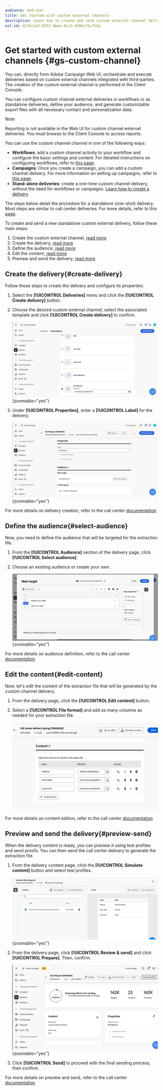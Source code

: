 ```yaml
---
audience: end-user
title: Get started with custom external channels
description: Learn how to create and send custom external channel deliveries with Adobe Campaign Web
exl-id: d176c1ef-875f-4bea-9cc3-d568cf5cf55a
---
```

# Get started with custom external channels {#gs-custom-channel}

You can, directly from Adobe Campaign Web UI, orchestrate and execute deliveries based on custom external channels integrated with third-parties. The creation of the custom external channel is performed in the Client Console.

You can configure custom channel external deliveries in workflows or as standalone deliveries, define your audience, and generate customizable export files with all necessary contact and personalization data.

>[!NOTE]
>
>Reporting is not available in the Web UI for custom channel external deliveries. You must browse to the Client Console to access reports.

You can use the custom channel channel in one of the following ways:

* **Workflows**: add a custom channel activity to your workflow and configure the basic settings and content. For detailed instructions on configuring workflows, refer to [this page](../workflows/gs-workflow-creation.md).
* **Campaigns**: Once you create a campaign, you can add a custom channel delivery. For more information on setting up campaigns, refer to [this page](../campaigns/gs-campaigns.md).
* **Stand-alone deliveries**: create a one-time custom channel delivery, without the need for workflows or campaigns. [Learn how to create a delivery](../msg/gs-deliveries.md)

The steps below detail the procedure for a standalone (one-shot) delivery. Most steps are similar to call center deliveries. For more details, refer to this [page](../call-center/create-call-center.md).

To create and send a new standalone custom external delivery, follow these main steps:

1. Create the custom external channel, [read more](V7)
1. Create the delivery, [read more](#create-delivery)
1. Define the audience, [read more](#select-audience)
1. Edit the content, [read more](#edit-content)
1. Preview and send the delivery, [read more](#preview-send)

## Create the delivery{#create-delivery}

Follow these steps to create the delivery and configure its properties:

1. Select the **[!UICONTROL Deliveries]** menu and click the **[!UICONTROL Create delivery]** button.

1. Choose the desired custom external channel, select the associated template and click **[!UICONTROL Create delivery]** to confirm.

    ![Screenshot showing the creation of a custom delivery](assets/cus-create.png){zoomable="yes"}


1. Under **[!UICONTROL Properties]**, enter a **[!UICONTROL Label]** for the delivery.

    ![Screenshot showing the properties configuration for a custom delivery](assets/cus-properties.png){zoomable="yes"}

For more details on delivery creation, refer to the call center [documentation](../call-center/create-call-center.md#create-delivery)

## Define the audience{#select-audience}

Now, you need to define the audience that will be targeted for the extraction file.

1. From the **[!UICONTROL Audience]** section of the delivery page, click **[!UICONTROL Select audience]**.

1. Choose an existing audience or create your own.

    ![Screenshot showing audience selection for a custom delivery](assets/cc-audience2.png){zoomable="yes"}

For more details on audience definition, refer to the call center [documentation](../call-center/create-call-center.md#select-audience)

## Edit the content{#edit-content}

Now, let's edit the content of the extraction file that will be generated by the custom channel delivery. 

1. From the delivery page, click the **[!UICONTROL Edit content]** button.

1. Select a **[!UICONTROL File format]** and add as many columns as needed for your extraction file.

    ![Screenshot showing the attributes configuration options for the extraction file.](assets/cc-content-attributes.png)

For more details on content edition, refer to the call center [documentation](../call-center/create-call-center.md#edit-content)

## Preview and send the delivery{#preview-send}

When the delivery content is ready, you can preview it using test profiles and send proofs. You can then send the call center delivery to generate the extraction file.

1. From the delivery content page, click the **[!UICONTROL Simulate content]** button and select test profiles.

    ![Screenshot showing the simulate content option in the delivery content page](assets/cus-simulate.png){zoomable="yes"}

1. From the delivery page, click **[!UICONTROL Review & send]** and click **[!UICONTROL Prepare]**. Then, confirm. 

    ![Screenshot showing the prepare option and logs menu](assets/cus-prepare.png){zoomable="yes"}

1. Click **[!UICONTROL Send]** to proceed with the final sending process, then confirm.

For more details on preview and send, refer to the call center [documentation](../call-center/create-call-center.md#preview-send)




